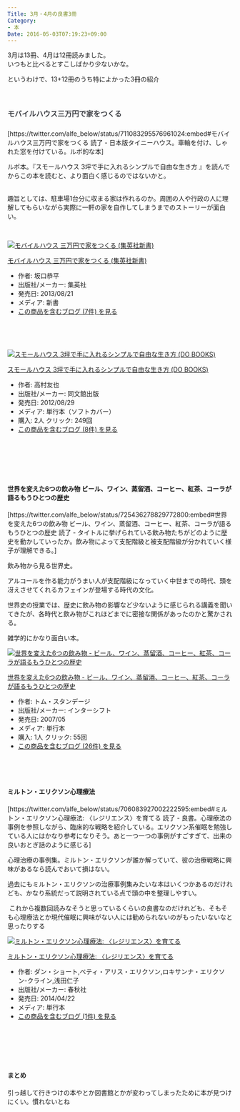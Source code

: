 ```yaml
---
Title: 3月・4月の良書3冊
Category:
- 本
Date: 2016-05-03T07:19:23+09:00
---
```


<p>3月は13冊、4月は12冊読みました。<br />いつもと比べるとすこしばかり少ないかな。</p>
<p>というわけで、13+12冊のうち特によかった3冊の紹介</p>
<p> </p>
<h4 style="color: #3d3f44; font-family: 'Helvetica Neue', Helvetica, Arial, 'ヒラギノ角ゴ Pro W3', 'Hiragino Kaku Gothic Pro', メイリオ, Meiryo, 'ＭＳ Ｐゴシック', 'MS PGothic', sans-serif; font-size: 16px; font-style: normal; font-variant: normal; letter-spacing: normal; line-height: 27.2px; orphans: auto; text-align: start; text-indent: 0px; text-transform: none; white-space: normal; widows: 1; word-spacing: 0px; -webkit-text-stroke-width: 0px;">モバイルハウス三万円で家をつくる</h4>
<p>[https://twitter.com/alfe_below/status/711083295576961024:embed#モバイルハウス三万円で家をつくる 読了 - 日本版タイニーハウス。車輪を付け、しゃれた窓を付けている。ルポ的な本]</p>
<p>ルポ本。『スモールハウス 3坪で手に入れるシンプルで自由な生き方 』を読んでからこの本を読むと、より面白く感じるのではないかと。</p>
<p><br />趣旨としては、駐車場1台分に収まる家は作れるのか。周囲の人や行政の人に理解してもらいながら実際に一軒の家を自作してしまうまでのストーリーが面白い。</p>
<p> </p>
<div class="freezed">
<div class="external-link-detail"><a href="http://www.amazon.co.jp/exec/obidos/ASIN/4087207013/ab1025-22/"><img class="external-link-detail-image" title="モバイルハウス 三万円で家をつくる (集英社新書)" src="http://ecx.images-amazon.com/images/I/31dnYWPhXNL._SL160_.jpg" alt="モバイルハウス 三万円で家をつくる (集英社新書)" /></a>
<div class="external-link-detail-info">
<p class="external-link-detail-title"><a href="http://www.amazon.co.jp/exec/obidos/ASIN/4087207013/ab1025-22/">モバイルハウス 三万円で家をつくる (集英社新書)</a></p>
<ul>
<li><span class="external-link-detail-label">作者:</span> 坂口恭平</li>
<li><span class="external-link-detail-label">出版社/メーカー:</span> 集英社</li>
<li><span class="external-link-detail-label">発売日:</span> 2013/08/21</li>
<li><span class="external-link-detail-label">メディア:</span> 新書</li>
<li><a href="http://d.hatena.ne.jp/asin/4087207013/ab1025-22" target="_blank">この商品を含むブログ (7件) を見る</a></li>
</ul>
</div>
<div class="external-link-detail-foot"> </div>
</div>
</div>
<p> </p>
<div class="freezed">
<div class="external-link-detail"><a href="http://www.amazon.co.jp/exec/obidos/ASIN/4495599216/ab1025-22/"><img class="external-link-detail-image" title="スモールハウス 3坪で手に入れるシンプルで自由な生き方 (DO BOOKS)" src="http://ecx.images-amazon.com/images/I/41YzCUIQtjL._SL160_.jpg" alt="スモールハウス 3坪で手に入れるシンプルで自由な生き方 (DO BOOKS)" /></a>
<div class="external-link-detail-info">
<p class="external-link-detail-title"><a href="http://www.amazon.co.jp/exec/obidos/ASIN/4495599216/ab1025-22/">スモールハウス 3坪で手に入れるシンプルで自由な生き方 (DO BOOKS)</a></p>
<ul>
<li><span class="external-link-detail-label">作者:</span> 高村友也</li>
<li><span class="external-link-detail-label">出版社/メーカー:</span> 同文館出版</li>
<li><span class="external-link-detail-label">発売日:</span> 2012/08/29</li>
<li><span class="external-link-detail-label">メディア:</span> 単行本（ソフトカバー）</li>
<li><span class="external-link-detail-label">購入</span>: 2人 <span class="external-link-detail-label">クリック</span>: 249回</li>
<li><a href="http://d.hatena.ne.jp/asin/4495599216/ab1025-22" target="_blank">この商品を含むブログ (8件) を見る</a></li>
</ul>
</div>
<div class="external-link-detail-foot"> </div>
</div>
</div>
<p> </p>
<p> </p>
<h4>世界を変えた6つの飲み物 ビール、ワイン、蒸留酒、コーヒー、紅茶、コーラが語るもうひとつの歴史</h4>
<p>[https://twitter.com/alfe_below/status/725436278829772800:embed#世界を変えた6つの飲み物 ビール、ワイン、蒸留酒、コーヒー、紅茶、コーラが語るもうひとつの歴史 読了 - タイトルに挙げられている飲み物たちがどのように歴史を動かしていったか。飲み物によって支配階級と被支配階級が分かれていく様子が理解できる。]</p>
<p>飲み物から見る世界史。</p>
<p>アルコールを作る能力がうまい人が支配階級になっていく中世までの時代、頭を冴えさせてくれるカフェインが登場する時代の文化。</p>
<p>世界史の授業では、歴史に飲み物の影響など少ないように感じられる講義を聞いてきたが、各時代と飲み物がこれほどまでに密接な関係があったのかと驚かされる。</p>
<p>雑学的にかなり面白い本。</p>
<div class="freezed">
<div class="external-link-detail"><a href="http://www.amazon.co.jp/exec/obidos/ASIN/4772695079/ab1025-22/"><img class="external-link-detail-image" title="世界を変えた6つの飲み物 - ビール、ワイン、蒸留酒、コーヒー、紅茶、コーラが語るもうひとつの歴史" src="http://ecx.images-amazon.com/images/I/41QuHl4eltL._SL160_.jpg" alt="世界を変えた6つの飲み物 - ビール、ワイン、蒸留酒、コーヒー、紅茶、コーラが語るもうひとつの歴史" /></a>
<div class="external-link-detail-info">
<p class="external-link-detail-title"><a href="http://www.amazon.co.jp/exec/obidos/ASIN/4772695079/ab1025-22/">世界を変えた6つの飲み物 - ビール、ワイン、蒸留酒、コーヒー、紅茶、コーラが語るもうひとつの歴史</a></p>
<ul>
<li><span class="external-link-detail-label">作者:</span> トム・スタンデージ</li>
<li><span class="external-link-detail-label">出版社/メーカー:</span> インターシフト</li>
<li><span class="external-link-detail-label">発売日:</span> 2007/05</li>
<li><span class="external-link-detail-label">メディア:</span> 単行本</li>
<li><span class="external-link-detail-label">購入</span>: 1人 <span class="external-link-detail-label">クリック</span>: 55回</li>
<li><a href="http://d.hatena.ne.jp/asin/4772695079/ab1025-22" target="_blank">この商品を含むブログ (26件) を見る</a></li>
</ul>
</div>
<div class="external-link-detail-foot"> </div>
</div>
</div>
<p> </p>
<h4>ミルトン・エリクソン心理療法</h4>
<p>[https://twitter.com/alfe_below/status/706083927002222595:embed#ミルトン・エリクソン心理療法: 〈レジリエンス〉を育てる 読了 - 良書。心理療法の事例を参照しながら、臨床的な戦略を紹介している。エリクソン系催眠を勉強している人にはかなり参考になりそう。あと一つ一つの事例がすごすぎて、出来の良いおとぎ話のように感じる]</p>
<p>心理治療の事例集。ミルトン・エリクソンが誰か解っていて、彼の治療戦略に興味があるなら読んでおいて損はない。</p>
<p>過去にもミルトン・エリクソンの治療事例集みたいな本はいくつかあるのだけれども、かなり系統だって説明されている点で頭の中を整理しやすい。</p>
<p> これから複数回読みなそうと思っているくらいの良書なのだけれども、そもそも心理療法とか現代催眠に興味がない人には勧められないのがもったいないなと思ったりする</p>
<div class="freezed">
<div class="external-link-detail"><a href="http://www.amazon.co.jp/exec/obidos/ASIN/4393365305/ab1025-22/"><img class="external-link-detail-image" title="ミルトン・エリクソン心理療法: 〈レジリエンス〉を育てる" src="http://ecx.images-amazon.com/images/I/41rYuF5-02L._SL160_.jpg" alt="ミルトン・エリクソン心理療法: 〈レジリエンス〉を育てる" /></a>
<div class="external-link-detail-info">
<p class="external-link-detail-title"><a href="http://www.amazon.co.jp/exec/obidos/ASIN/4393365305/ab1025-22/">ミルトン・エリクソン心理療法: 〈レジリエンス〉を育てる</a></p>
<ul>
<li><span class="external-link-detail-label">作者:</span> ダン・ショート,ベティ・アリス・エリクソン,ロキサンナ・エリクソン-クライン,浅田仁子</li>
<li><span class="external-link-detail-label">出版社/メーカー:</span> 春秋社</li>
<li><span class="external-link-detail-label">発売日:</span> 2014/04/22</li>
<li><span class="external-link-detail-label">メディア:</span> 単行本</li>
<li><a href="http://d.hatena.ne.jp/asin/4393365305/ab1025-22" target="_blank">この商品を含むブログ (1件) を見る</a></li>
</ul>
</div>
<div class="external-link-detail-foot"> </div>
</div>
</div>
<p> </p>
<p> </p>
<h4>まとめ</h4>
<p>引っ越して行きつけの本やとか図書館とかが変わってしまったために本が見つけにくい。慣れないとね</p>
<p> </p>
<p> </p>
